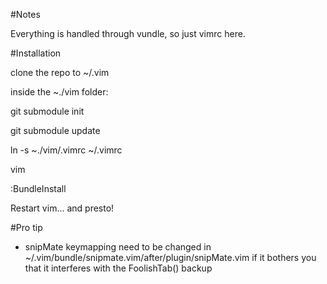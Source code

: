 #Notes

Everything is handled through vundle, so just vimrc here.


#Installation

clone the repo to ~/.vim

inside the ~./vim folder:

git submodule init

git submodule update

ln -s ~./vim/.vimrc ~/.vimrc

vim

:BundleInstall

Restart vim... and presto!

#Pro tip
* snipMate keymapping need to be changed in ~/.vim/bundle/snipmate.vim/after/plugin/snipMate.vim if it bothers you that it interferes with the FoolishTab() backup